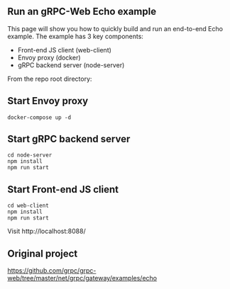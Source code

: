 ## Run an gRPC-Web Echo example

This page will show you how to quickly build and run an end-to-end Echo
example. The example has 3 key components:

 - Front-end JS client (web-client)
 - Envoy proxy (docker)
 - gRPC backend server (node-server)

From the repo root directory:

## Start Envoy proxy

```
docker-compose up -d
```



## Start gRPC backend server

```
cd node-server
npm install
npm run start
```



## Start Front-end JS client

```
cd web-client
npm install
npm run start
```

Visit http://localhost:8088/



## Original project

https://github.com/grpc/grpc-web/tree/master/net/grpc/gateway/examples/echo
